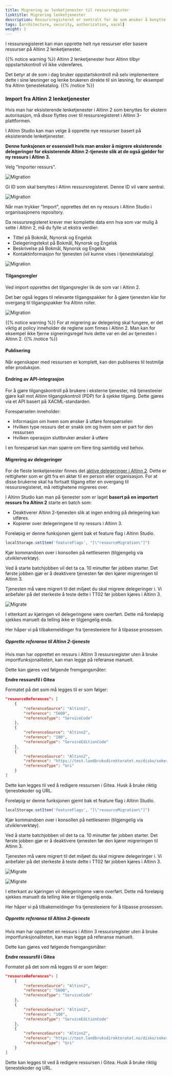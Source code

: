 ```yaml
---
title: Migrering av lenketjenester til ressursregister
linktitle: Migrering lenketjenester
description: Ressursregisteret er sentralt for de som ønsker å benytte Altinn autorisasjon til tilgangsstyring og kontroll for tjenester de drifter utenfor Altinn.
tags: [architecture, security, authorization, xacml]
weight: 1
---
```


I ressursregisteret kan man opprette helt nye ressurser eller basere ressurser på Altinn 2 lenketjenester.

{{% notice warning %}}
Altinn 2 lenketjenester hvor Altinn tilbyr oppstartskontroll vil ikke videreføres.

Det betyr at de som i dag bruker oppstartskontroll må selv implementere dette i sine løsninger og lenke brukeren direkte til sin løsning, for eksempel fra Altinn tjenestekatalog.
{{% /notice %}}

### Import fra Altinn 2 lenketjenester

Hvis man har eksisterende lenketjenester i Altinn 2 som benyttes for ekstern autorisasjon, må disse flyttes over til ressursregisteret i Altinn 3-plattformen.

I Altinn Studio kan man velge å opprette nye ressurser basert på eksisterende lenketjenester. 

**Denne funksjonen er essensiell hvis man ønsker å migrere eksisterende delegeringer for eksisterende Altinn 2-tjeneste slik at de også gjelder for ny ressurs i Altinn 3.**

Velg "Importer ressurs".

![Migration](/authorization/what-do-you-get/resourceregistry/migration/migrationstep1.png "Migration")

Gi ID som skal benyttes i Altinn ressursregisteret. Denne ID vil være sentral.

![Migration](/authorization/what-do-you-get/resourceregistry/migration/migrationstep2.png "Migration")

Når man trykker "Import", opprettes det en ny ressurs i Altinn Studio i organisasjonens repository.

Da ressursregisteret krever mer komplette data enn hva som var mulig å sette i Altinn 2, må du fylle ut ekstra verdier:

- Tittel på Bokmål, Nynorsk og Engelsk
- Delegeringstekst på Bokmål, Nynorsk og Engelsk
- Beskrivelse på Bokmål, Nynorsk og Engelsk
- Kontaktinformasjon for tjenesten (vil kunne vises i tjenestekatalog)

![Migration](migrationstep3.png "Migration")

#### Tilgangsregler

Ved import opprettes det tilgangsregler lik de som var i Altinn 2.

Det bør også legges til relevante tilgangspakker for å gjøre tjenesten klar for overgang til tilgangspakker fra Altinn roller.

![Migration](migrationstep4.png "Migration")

{{% notice warning %}}
For at migrering av delegering skal fungere, er det viktig at policy inneholder de reglene som finnes i Altinn 2. Man kan for eksempel ikke fjerne signeringsregel hvis dette var en del av tjenesten i Altinn 2.
{{% /notice %}}

#### Publisering

Når egenskaper med ressursen er komplett, kan den publiseres til testmiljø eller produksjon.

#### Endring av API-integrasjon

For å gjøre tilgangskontroll på brukere i eksterne tjenester, må tjenesteeier gjøre kall mot Altinn tilgangskontroll (PDP) for å sjekke tilgang. Dette gjøres via et API basert på XACML-standarden.

Forespørselen inneholder:

- Informasjon om hvem som ønsker å utføre forespørselen
- Hvilken type ressurs det er snakk om og hvem som er part for den ressursen
- Hvilken operasjon sluttbruker ønsker å utføre

I en forespørsel kan man spørre om flere ting samtidig ved behov.

#### Migrering av delegeringer

For de fleste lenketjenester finnes det [aktive delegeringer i Altinn 2](https://github.com/Altinn/altinn-access-management/issues/579). Dette er rettigheter som er gitt fra en aktør til en person eller organisasjon. For at disse brukerne skal ha fortsatt tilgang etter en overgang til ressursregisteret, må rettighetene migreres over.

I Altinn Studio kan man på tjenester som er laget **basert på en importert ressurs fra Altinn 2** starte en batch som:

- Deaktiverer Altinn 2-tjenesten slik at ingen endring på delegering kan utføres.
- Kopierer over delegeringene til ny ressurs i Altinn 3.

Foreløpig er denne funksjonen gjemt bak et feature flag i Altinn Studio.

```javascript
localStorage.setItem('featureFlags', "[\"resourceMigration\"]")
```

Kjør kommandoen over i konsollen på nettleseren (tilgjengelig via utviklerverktøy).

Ved å starte batchjobben vil det ta ca. 10 minutter før jobben starter. Det første jobben gjør er å deaktivere tjenesten før den kjører migreringen til Altinn 3.

Tjenesten må være migrert til det miljøet du skal migrere delegeringer i. Vi anbefaler på det sterkeste å teste dette i TT02 før jobben kjøres i Altinn 3.

![Migrate](migrationstep5.png "Migrerings valg i Altinn Studio")

I etterkant av kjøringen vil delegeringene være overført. Dette må foreløpig sjekkes manuelt da telling ikke er tilgjengelig enda.

Her håper vi på tilbakemeldinger fra tjenesteeiere for å tilpasse prosessen.

##### Opprette referanse til Altinn 2-tjeneste

Hvis man har opprettet en ressurs i Altinn 3 ressursregister uten å bruke importfunksjonaliteten, kan man legge på referanse manuelt.

Dette kan gjøres ved følgende fremgangsmåter:

**Endre ressursfil i Gitea**

Formatet på det som må legges til er som følger:

```json
"resourceReferences": [
    {
        "referenceSource": "Altinn2",
        "reference": "5600",
        "referenceType": "ServiceCode"
    },
    {
        "referenceSource": "Altinn2",
        "reference": "100",
        "referenceType": "ServiceEditionCode"
    },
    {
        "referenceSource": "Altinn2",
        "reference": "https://test.landbruksdirektoratet.no/disko/soker",
        "referenceType": "Uri"
    }
]
```

Dette kan legges til ved å redigere ressursen i Gitea. Husk å bruke riktig tjenestekoder og URL.


Foreløpig er denne funksjonen gjemt bak et feature flag i Altinn Studio.

```javascript
localStorage.setItem('featureFlags', "[\"resourceMigration\"]")
```

Kjør kommandoen over i konsollen på nettleseren (tilgjengelig via utviklerverktøy).

Ved å starte batchjobben vil det ta ca. 10 minutter før jobben starter. Det første jobben gjør er å deaktivere tjenesten før den kjører migreringen til Altinn 3.

Tjenesten må være migrert til det miljøet du skal migrere delegeringer i. Vi anbefaler på det sterkeste å teste dette i TT02 før jobben kjøres i Altinn 3.

![Migrate](migrationstep5.png "Migreringsvalg i Altinn Studio")

![Migrate](migrationstep6.png "Migreringsvalg i Altinn Studio")

I etterkant av kjøringen vil delegeringene være overført. Dette må foreløpig sjekkes manuelt da telling ikke er tilgjengelig enda.

Her håper vi på tilbakemeldinger fra tjenesteeiere for å tilpasse prosessen.

##### Opprette referanse til Altinn 2-tjeneste

Hvis man har opprettet en ressurs i Altinn 3 ressursregister uten å bruke importfunksjonaliteten, kan man legge på referanse manuelt.

Dette kan gjøres ved følgende fremgangsmåter:

**Endre ressursfil i Gitea**

Formatet på det som må legges til er som følger:

```json
"resourceReferences": [
    {
        "referenceSource": "Altinn2",
        "reference": "5600",
        "referenceType": "ServiceCode"
    },
    {
        "referenceSource": "Altinn2",
        "reference": "100",
        "referenceType": "ServiceEditionCode"
    },
    {
        "referenceSource": "Altinn2",
        "reference": "https://test.landbruksdirektoratet.no/disko/soker",
        "referenceType": "Uri"
    }
]
```

Dette kan legges til ved å redigere ressursen i Gitea. Husk å bruke riktig tjenestekoder og URL.
